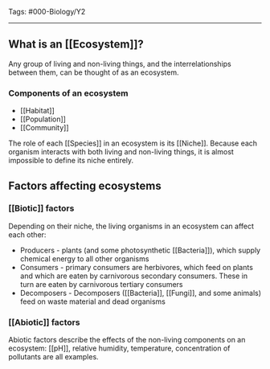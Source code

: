 Tags: #000-Biology/Y2

---
## What is an [[Ecosystem]]?
Any group of living and non-living things, and the interrelationships between them, can be thought of as an ecosystem.
### Components of an ecosystem
- [[Habitat]]
- [[Population]]
- [[Community]]

The role of each [[Species]] in an ecosystem is its [[Niche]]. Because each organism interacts with both living and non-living things, it is almost impossible to define its niche entirely.

## Factors affecting ecosystems
### [[Biotic]] factors
Depending on their niche, the living organisms in an ecosystem can affect each other:
- Producers - plants (and some photosynthetic [[Bacteria]]), which supply chemical energy to all other organisms
- Consumers - primary consumers are herbivores, which feed on plants and which are eaten by carnivorous secondary consumers. These in turn are eaten by carnivorous tertiary consumers
- Decomposers - Decomposers ([[Bacteria]], [[Fungi]], and some animals) feed on waste material and dead organisms

### [[Abiotic]] factors
Abiotic factors describe the effects of the non-living components on an ecosystem: [[pH]], relative humidity, temperature, concentration of pollutants are all examples. 